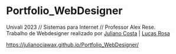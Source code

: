 # Portfolio_WebDesigner
Univali 2023 // Sistemas para Internet // Professor Alex Rese. <br>
Trabalho de Webdesigner realizado por <a href="https://github.com/JulianoCiawax">Juliano Costa</a> | <a href="https://github.com/Lucasrrsc">Lucas Rosa</a>

https://julianociawax.github.io/Portfolio_WebDesigner/
